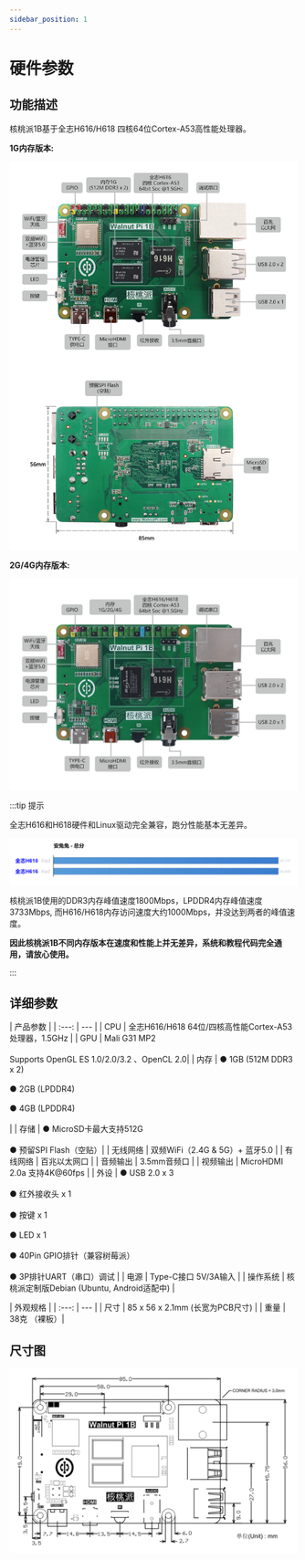 ```yaml
---
sidebar_position: 1
---
```


# 硬件参数

## 功能描述

核桃派1B基于全志H616/H618 四核64位Cortex-A53高性能处理器。

**1G内存版本:**

![walnutpi](./img/hw-parameter/walnutpi_describe.png)

**2G/4G内存版本:**

![walnutpi](./img/hw-parameter/walnutpi_describe2.png)


:::tip 提示

全志H616和H618硬件和Linux驱动完全兼容，跑分性能基本无差异。

![walnutpi](./img/hw-parameter/run.png)

核桃派1B使用的DDR3内存峰值速度1800Mbps，LPDDR4内存峰值速度3733Mbps, 而H616/H618内存访问速度大约1000Mbps，并没达到两者的峰值速度。

**因此核桃派1B不同内存版本在速度和性能上并无差异，系统和教程代码完全通用，请放心使用。**


::: 

## 详细参数

|  产品参数 |
|  :---:  | ---  |
| CPU  | 全志H616/H618 64位/四核高性能Cortex-A53处理器，1.5GHz |
| GPU  | Mali G31 MP2<br></br>Supports OpenGL ES 1.0/2.0/3.2 、OpenCL 2.0|
| 内存  | ● 1GB  (512M DDR3 x 2)<br></br> ● 2GB  (LPDDR4)<br></br> ● 4GB  (LPDDR4)<br></br>| 
| 存储  | ● MicroSD卡最大支持512G<br></br>● 预留SPI Flash（空贴）|
| 无线网络  | 双频WiFi（2.4G & 5G）+ 蓝牙5.0 |
| 有线网络  | 百兆以太网口 |
| 音频输出  | 3.5mm音频口 |
| 视频输出  | MicroHDMI 2.0a 支持4K@60fps |
| 外设  | ● USB 2.0 x 3<br></br>● 红外接收头 x 1<br></br>● 按键 x 1<br></br>● LED x 1<br></br>● 40Pin GPIO排针（兼容树莓派）<br></br>● 3P排针UART（串口）调试 |
| 电源  | Type-C接口 5V/3A输入 |
| 操作系统  | 核桃派定制版Debian (Ubuntu, Android适配中) |

|  外观规格 |
|  :---:  | ---  |
| 尺寸  | 85 x 56 x 2.1mm  (长宽为PCB尺寸) |
| 重量  | 38克 （裸板）|

## 尺寸图

![size](./img/hw-parameter/size.png)
